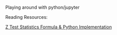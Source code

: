 Playing around with python/jupyter

Reading Resources:

[Z Test Statistics Formula & Python Implementation](https://towardsdatascience.com/z-test-statistics-formula-python-implementation-3755d67ba0e7)
